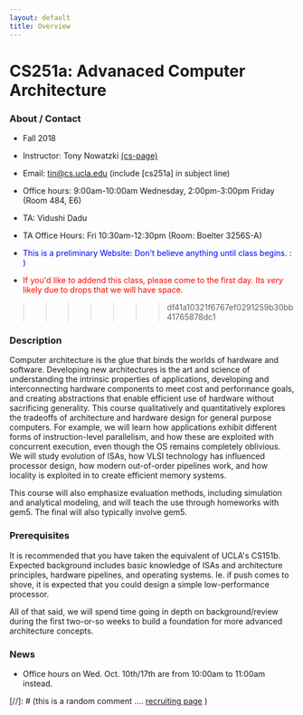 ```yaml
---
layout: default
title: Overview
---
```


# CS251a: Advanaced Computer Architecture

### About / Contact

* Fall 2018
* Instructor: Tony Nowatzki  [(cs-page)](http://web.cs.ucla.edu/~tjn)
* Email: tjn@cs.ucla.edu (include [cs251a] in subject line)
* Office hours: 9:00am-10:00am Wednesday, 2:00pm-3:00pm Friday  (Room 484, E6)
* TA: Vidushi Dadu
* TA Office Hours: Fri 10:30am-12:30pm (Room: Boelter 3256S-A)

* <span style="color:blue">This is a preliminary Website: Don't believe anything until class begins. : ) </span>
* <span style="color:red"> If you'd like to addend this class, please come to the first day.  Its *very* likely due to drops that we will have space. </span>

>>>>>>> df41a10321f6767ef0291259b30bb41765878dc1

### Description

Computer architecture is the glue that binds the worlds of hardware and
software. Developing new architectures is the art and science of understanding
the intrinsic properties of applications, developing and interconnecting
hardware components to meet cost and performance goals, and creating
abstractions that enable efficient use of hardware without sacrificing
generality.  This course qualitatively and quantitatively explores the
tradeoffs of architecture and hardware design for general purpose computers.
For example, we will learn how applications exhibit different forms of
instruction-level parallelism, and how these are exploited with concurrent
execution, even though the OS remains completely oblivious.  We will study
evolution of ISAs, how VLSI technology has influenced processor design, how
modern out-of-order pipelines work, and how locality is exploited
in to create efficient memory systems.

This course will also emphasize evaluation methods, including simulation and
analytical modeling, and will teach the use through homeworks with gem5. The final will also typically involve gem5.

### Prerequisites

It is recommended that you have taken the equivalent of UCLA's CS151b.  Expected
background includes basic knowledge of ISAs and architecture principles,
hardware pipelines, and operating systems.  Ie. if push comes to shove, it is expected that you could design a simple low-performance processor.  

All of that said, we will spend time going in depth on background/review during
the first two-or-so weeks to build a foundation for more advanced architecture
concepts.

### News

* Office hours on Wed. Oct. 10th/17th are from 10:00am to 11:00am instead.

[//]: # (this is a random comment  .... [recruiting page]({{site.baseurl}}/08-recruiting/)  )
